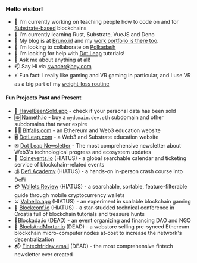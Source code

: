 ### Hello visitor!

- 🔭 I’m currently working on teaching people how to code on and for [Substrate-based](https://www.youtube.com/watch?v=--7t596sw7E) blockchains
- 🌱 I’m currently learning Rust, Substrate, VueJS and Deno
- 📑 My blog is at [Bruno.id](https://bruno.id/) and my [work portfolio is there too](https://bruno.id/current-and-past-work/).
- 👯 I’m looking to collaborate on [Polkadash](https://github.com/swader/polkadot)
- 🤔 I’m looking for help with [Dot Leap](https://dotleap.com) tutorials!
- 💬 Ask me about anything at all!
- 📫 Say Hi via [swader@hey.com](mailto:swader@hey.com)
- ⚡ Fun fact: I really like gaming and VR gaming in particular, and I use VR as a big part of my [weight-loss routine](https://bruno.id/an-endomorphs-journey-to-health-part-1/)

#### Fun Projects Past and Present

- 💸 [HaveIBeenSold.app](https://haveibeensold.app) - check if your personal data has been sold
- 🆔 [Nameth.io](https://nameth.io) - buy a `mydomain.dev.eth` subdomain and other subdomains that never expire
- 👩‍🏫 [Bitfalls.com](https://bitfalls.com) - an Ethereum and Web3 education website
- 🖥 [DotLeap.com](https://dotleap.com) - a Web3 and Substrate education website
- ✉ [Dot Leap Newsletter](https://dotleap.substack.com) - The most comprehensive newsletter about Web3's technological progress and ecosystem updates
- 📆 [Coinevents.io](https://coinevents.io) (HIATUS) - a global searchable calendar and ticketing service of blockchain-related events
- 💰 [Defi.Academy](https://defi.academy) (HIATUS) - a hands-on in-person crash course into DeFi
- 💳 [Wallets.Review](https://wallets.review) (HIATUS) - a searchable, sortable, feature-filterable guide through mobile cryptocurrency wallets
- ⚔ [Valhello.app](https://valhello.app) (HIATUS) - an experiment in scalable blockchain gaming
- 📆 [Blockconf.io](https://blockconf.io) (HIATUS) - a star-studded technical conference in Croatia full of blockchain tutorials and treasure hunts
- 🤝[Blockada.io](https://blockada.io) (DEAD) - an event organizing and financing DAO and NGO
- 🧱 [BlockAndMortar.io](https://blockandmortar.io) (DEAD) - a webstore selling pre-synced Ethereum blockchain micro-computer nodes at-cost to increase the network's decentralization
- 📬 [Fintechfriday.email](https://fintechfriday.email) (DEAD) - the most comprehensive fintech newsletter ever created
